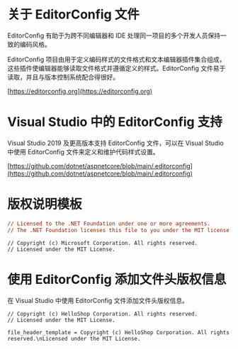 # 关于 EditorConfig 文件

EditorConfig 有助于为跨不同编辑器和 IDE 处理同一项目的多个开发人员保持一致的编码风格。

EditorConfig 项目由用于定义编码样式的文件格式和文本编辑器插件集合组成，这些插件使编辑器能够读取文件格式并遵循定义的样式。EditorConfig 文件易于读取，并且与版本控制系统配合得很好。

[https://editorconfig.org](https://editorconfig.org)

# Visual Studio 中的 EditorConfig 支持

Visual Studio 2019 及更高版本支持 EditorConfig 文件，可以在 Visual Studio 中使用 EditorConfig 文件来定义和维护代码样式设置。

[https://github.com/dotnet/aspnetcore/blob/main/.editorconfig](https://github.com/dotnet/aspnetcore/blob/main/.editorconfig)

# 版权说明模板

```ini
// Licensed to the .NET Foundation under one or more agreements.
// The .NET Foundation licenses this file to you under the MIT license.
```

```
// Copyright (c) Microsoft Corporation. All rights reserved.
// Licensed under the MIT License.
```

# 使用 EditorConfig 添加文件头版权信息

在 Visual Studio 中使用 EditorConfig 文件添加文件头版权信息。

```
// Copyright (c) HelloShop Corporation. All rights reserved.
// Licensed under the MIT License.
```

```
file_header_template = Copyright (c) HelloShop Corporation. All rights reserved.\nLicensed under the MIT License.
```


